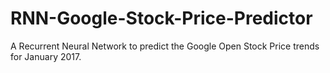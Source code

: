 # RNN-Google-Stock-Price-Predictor
A Recurrent Neural Network to predict the Google Open Stock Price trends for January 2017.
